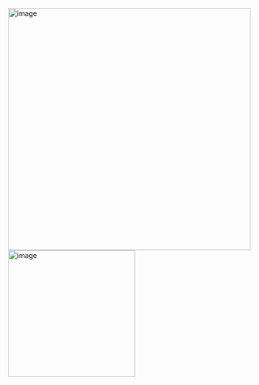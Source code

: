 <img width="491" alt="image" src="https://github.com/user-attachments/assets/cf7239ee-4d76-4189-81df-a8d45be5ce9d" />
<img width="257" alt="image" src="https://github.com/user-attachments/assets/64ce4cbd-9f6c-47b9-b2a0-a41b9c0a1f67" />
